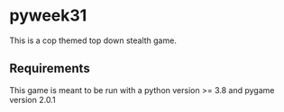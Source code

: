 # pyweek31

This is a cop themed top down stealth game.

## Requirements
This game is meant to be run with a python version >= 3.8 and pygame version 2.0.1
